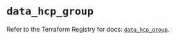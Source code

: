 # `data_hcp_group`

Refer to the Terraform Registry for docs: [`data_hcp_group`](https://registry.terraform.io/providers/hashicorp/hcp/0.104.0/docs/data-sources/group).
